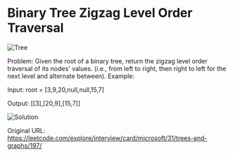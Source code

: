 # Binary Tree Zigzag Level Order Traversal

![Tree](https://assets.leetcode.com/uploads/2021/02/19/tree1.jpg)

Problem: Given the root of a binary tree, return the zigzag level order traversal of its nodes' values. (i.e., from left to right, then right to left for the next level and alternate between). Example:

Input: root = [3,9,20,null,null,15,7]

Output: [[3],[20,9],[15,7]]

![Solution](https://raw.githubusercontent.com/mikejim/data-structures-problems/main/ZigZag%20Traversal%20Solution.cs) 

Original URL: https://leetcode.com/explore/interview/card/microsoft/31/trees-and-graphs/197/ 
